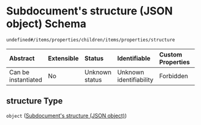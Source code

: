 # Subdocument's structure (JSON object) Schema

```txt
undefined#/items/properties/children/items/properties/structure
```



| Abstract            | Extensible | Status         | Identifiable            | Custom Properties | Additional Properties | Access Restrictions | Defined In                                                          |
| :------------------ | :--------- | :------------- | :---------------------- | :---------------- | :-------------------- | :------------------ | :------------------------------------------------------------------ |
| Can be instantiated | No         | Unknown status | Unknown identifiability | Forbidden         | Allowed               | none                | [config.schema.json*](../config.schema.json "open original schema") |

## structure Type

`object` ([Subdocument's structure (JSON object)](config-json-document-properties-subdocuments-subdocument-properties-subdocuments-structure-json-object.md))
